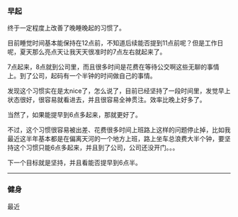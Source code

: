 ### 早起 

终于一定程度上改善了晚睡晚起的习惯了。

目前睡觉时间基本能保持在12点前，不知道后续能否提到11点前呢？但是工作日呢，夏天那么亮点天让我天天很准时的7点左右就起来了。

7点起来，8点就到公司里，而且很多时间是花费在等待公交啊这些无聊的事情上。到了公司，起码有一个半钟的时间做自己的事情。

发现这个习惯实在是太nice了，怎么说了，目前已经坚持了一段时间里，发觉早上状态很好，很容易就看进去，并且很容易全神贯注。效率比晚上好多了。

当然了，如果能提早到6点多起来，那就更好了。

不过，这个习惯很容易被出差、花费很多时间上班路上这样的问题停止掉，比如我最近这半年基本都是在偏离天河的一个地方上班，路上坐车总浪费大半个钟，要坚持这个习惯只能6点多起来，并且到了公司，公司还没开门。。。

下一个目标就是坚持，并且看能否提早到6点半。

---

### 健身

最近
